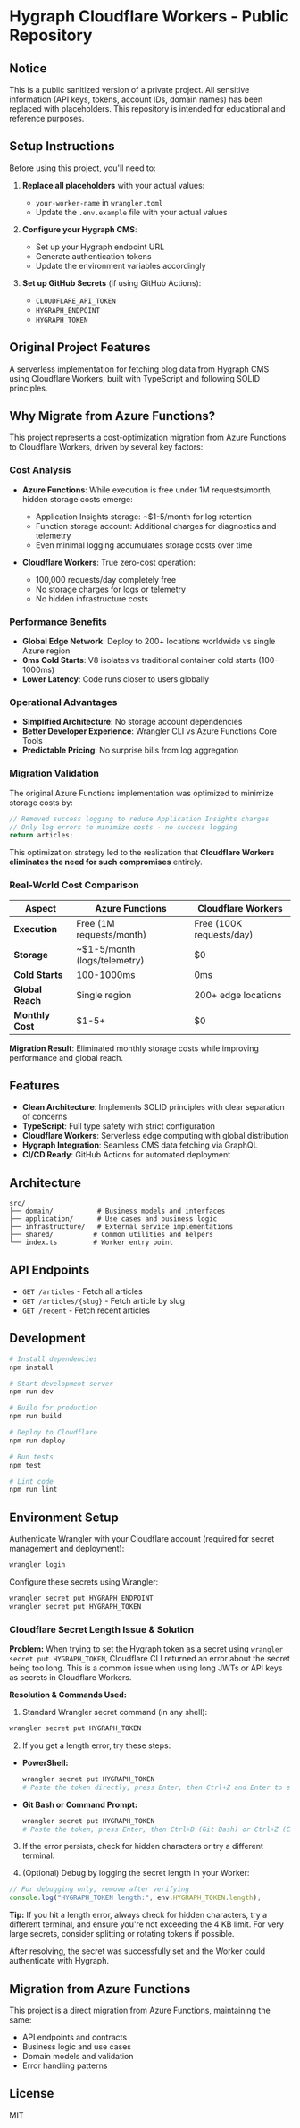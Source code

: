 # Hygraph Cloudflare Workers - Public Repository

## Notice

This is a public sanitized version of a private project. All sensitive information (API keys, tokens, account IDs, domain names) has been replaced with placeholders. This repository is intended for educational and reference purposes.

## Setup Instructions

Before using this project, you'll need to:

1. **Replace all placeholders** with your actual values:
   - `your-worker-name` in `wrangler.toml`
   - Update the `.env.example` file with your actual values

2. **Configure your Hygraph CMS**:
   - Set up your Hygraph endpoint URL
   - Generate authentication tokens
   - Update the environment variables accordingly

3. **Set up GitHub Secrets** (if using GitHub Actions):
   - `CLOUDFLARE_API_TOKEN`
   - `HYGRAPH_ENDPOINT`
   - `HYGRAPH_TOKEN`

## Original Project Features

A serverless implementation for fetching blog data from Hygraph CMS using Cloudflare Workers, built with TypeScript and following SOLID principles.

## Why Migrate from Azure Functions?

This project represents a cost-optimization migration from Azure Functions to Cloudflare Workers, driven by several key factors:

### Cost Analysis

- **Azure Functions**: While execution is free under 1M requests/month, hidden storage costs emerge:
  - Application Insights storage: ~$1-5/month for log retention
  - Function storage account: Additional charges for diagnostics and telemetry
  - Even minimal logging accumulates storage costs over time

- **Cloudflare Workers**: True zero-cost operation:
  - 100,000 requests/day completely free
  - No storage charges for logs or telemetry
  - No hidden infrastructure costs

### Performance Benefits

- **Global Edge Network**: Deploy to 200+ locations worldwide vs single Azure region
- **0ms Cold Starts**: V8 isolates vs traditional container cold starts (100-1000ms)
- **Lower Latency**: Code runs closer to users globally

### Operational Advantages

- **Simplified Architecture**: No storage account dependencies
- **Better Developer Experience**: Wrangler CLI vs Azure Functions Core Tools
- **Predictable Pricing**: No surprise bills from log aggregation

### Migration Validation

The original Azure Functions implementation was optimized to minimize storage costs by:

```typescript
// Removed success logging to reduce Application Insights charges
// Only log errors to minimize costs - no success logging
return articles;
```

This optimization strategy led to the realization that **Cloudflare Workers eliminates the need for such compromises** entirely.

### Real-World Cost Comparison

| Aspect | Azure Functions | Cloudflare Workers |
|--------|----------------|-------------------|
| **Execution** | Free (1M requests/month) | Free (100K requests/day) |
| **Storage** | ~$1-5/month (logs/telemetry) | $0 |
| **Cold Starts** | 100-1000ms | 0ms |
| **Global Reach** | Single region | 200+ edge locations |
| **Monthly Cost** | $1-5+ | $0 |

**Migration Result**: Eliminated monthly storage costs while improving performance and global reach.

## Features

- **Clean Architecture**: Implements SOLID principles with clear separation of concerns
- **TypeScript**: Full type safety with strict configuration
- **Cloudflare Workers**: Serverless edge computing with global distribution
- **Hygraph Integration**: Seamless CMS data fetching via GraphQL
- **CI/CD Ready**: GitHub Actions for automated deployment

## Architecture

```
src/
├── domain/           # Business models and interfaces
├── application/      # Use cases and business logic
├── infrastructure/   # External service implementations
├── shared/          # Common utilities and helpers
└── index.ts         # Worker entry point
```

## API Endpoints

- `GET /articles` - Fetch all articles
- `GET /articles/{slug}` - Fetch article by slug
- `GET /recent` - Fetch recent articles

## Development

```bash
# Install dependencies
npm install

# Start development server
npm run dev

# Build for production
npm run build

# Deploy to Cloudflare
npm run deploy

# Run tests
npm test

# Lint code
npm run lint
```

## Environment Setup

Authenticate Wrangler with your Cloudflare account (required for secret management and deployment):

```bash
wrangler login
```

Configure these secrets using Wrangler:

```bash
wrangler secret put HYGRAPH_ENDPOINT
wrangler secret put HYGRAPH_TOKEN
```

### Cloudflare Secret Length Issue & Solution

**Problem:**
When trying to set the Hygraph token as a secret using `wrangler secret put HYGRAPH_TOKEN`, Cloudflare CLI returned an error about the secret being too long. This is a common issue when using long JWTs or API keys as secrets in Cloudflare Workers.

**Resolution & Commands Used:**

1. Standard Wrangler secret command (in any shell):

  ```powershell
  wrangler secret put HYGRAPH_TOKEN
  ```

2. If you get a length error, try these steps:

- **PowerShell:**

    ```powershell
    wrangler secret put HYGRAPH_TOKEN
    # Paste the token directly, press Enter, then Ctrl+Z and Enter to end input
    ```

- **Git Bash or Command Prompt:**

    ```bash
    wrangler secret put HYGRAPH_TOKEN
    # Paste the token, press Enter, then Ctrl+D (Git Bash) or Ctrl+Z (Cmd) to end input
    ```

3. If the error persists, check for hidden characters or try a different terminal.

4. (Optional) Debug by logging the secret length in your Worker:

  ```typescript
  // For debugging only, remove after verifying
  console.log("HYGRAPH_TOKEN length:", env.HYGRAPH_TOKEN.length);
  ```

**Tip:**
If you hit a length error, always check for hidden characters, try a different terminal, and ensure you're not exceeding the 4 KB limit. For very large secrets, consider splitting or rotating tokens if possible.

After resolving, the secret was successfully set and the Worker could authenticate with Hygraph.

## Migration from Azure Functions

This project is a direct migration from Azure Functions, maintaining the same:

- API endpoints and contracts
- Business logic and use cases
- Domain models and validation
- Error handling patterns

## License

MIT
